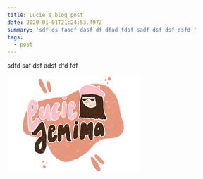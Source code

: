 ```yaml
---
title: Lucie's blog post
date: 2020-01-01T21:24:53.497Z
summary: 'sdf ds fasdf dasf df dfad fdsf sadf dsf dsf dsfd '
tags:
  - post
---
```

sdfd saf dsf adsf dfd fdf 

![](/static/img/logo.png)
